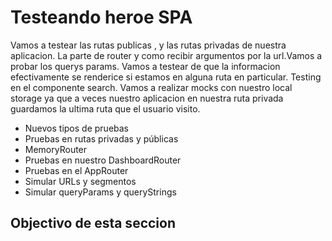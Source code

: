 # Testeando heroe SPA

Vamos a testear las rutas publicas , y las rutas privadas de nuestra aplicacion.
La parte de router y como recibir argumentos por la url.Vamos a probar los querys params.
Vamos a testear de que la informacion efectivamente se renderice si estamos en alguna ruta en particular.
Testing en el componente search.
Vamos a realizar mocks con nuestro local storage ya que a veces nuestro aplicacion en nuestra ruta privada guardamos la ultima ruta que el usuario visito.

- Nuevos tipos de pruebas
- Pruebas en rutas privadas y públicas
- MemoryRouter
- Pruebas en nuestro DashboardRouter
- Pruebas en el AppRouter
- Simular URLs y segmentos
- Simular queryParams y queryStrings


</hr>

## Objectivo de esta seccion
